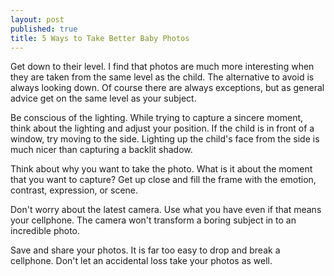 ```yaml
---
layout: post
published: true
title: 5 Ways to Take Better Baby Photos
---
```

Get down to their level. I find that photos are much more interesting when they are taken from the same level as the child. The alternative to avoid is always looking down. Of course there are always exceptions, but as general advice get on the same level as your subject.

Be conscious of the lighting. While trying to capture a sincere moment, think about the lighting and adjust your position. If the child is in front of a window, try moving to the side. Lighting up the child's face from the side is much nicer than capturing a backlit shadow.

Think about why you want to take the photo. What is it about the moment that you want to capture? Get up close and fill the frame with the emotion, contrast, expression, or scene.

Don't worry about the latest camera. Use what you have even if that means your cellphone. The camera won't transform a boring subject in to an incredible photo.

Save and share your photos. It is far too easy to drop and break a cellphone. Don't let an accidental loss take your photos as well.